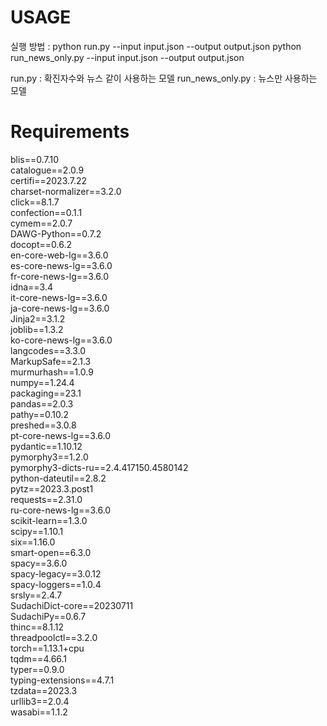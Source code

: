 # USAGE

실행 방법 : python run.py --input input.json --output output.json
             python run_news_only.py --input input.json --output output.json

run.py : 확진자수와 뉴스 같이 사용하는 모델
run_news_only.py : 뉴스만 사용하는 모델

# Requirements
blis==0.7.10  
catalogue==2.0.9  
certifi==2023.7.22  
charset-normalizer==3.2.0  
click==8.1.7  
confection==0.1.1  
cymem==2.0.7  
DAWG-Python==0.7.2  
docopt==0.6.2  
en-core-web-lg==3.6.0  
es-core-news-lg==3.6.0  
fr-core-news-lg==3.6.0  
idna==3.4  
it-core-news-lg==3.6.0  
ja-core-news-lg==3.6.0  
Jinja2==3.1.2  
joblib==1.3.2  
ko-core-news-lg==3.6.0  
langcodes==3.3.0  
MarkupSafe==2.1.3  
murmurhash==1.0.9  
numpy==1.24.4  
packaging==23.1  
pandas==2.0.3  
pathy==0.10.2  
preshed==3.0.8  
pt-core-news-lg==3.6.0  
pydantic==1.10.12  
pymorphy3==1.2.0  
pymorphy3-dicts-ru==2.4.417150.4580142  
python-dateutil==2.8.2  
pytz==2023.3.post1  
requests==2.31.0  
ru-core-news-lg==3.6.0  
scikit-learn==1.3.0  
scipy==1.10.1  
six==1.16.0  
smart-open==6.3.0  
spacy==3.6.0  
spacy-legacy==3.0.12  
spacy-loggers==1.0.4  
srsly==2.4.7  
SudachiDict-core==20230711  
SudachiPy==0.6.7  
thinc==8.1.12  
threadpoolctl==3.2.0  
torch==1.13.1+cpu  
tqdm==4.66.1  
typer==0.9.0  
typing-extensions==4.7.1  
tzdata==2023.3  
urllib3==2.0.4  
wasabi==1.1.2  
